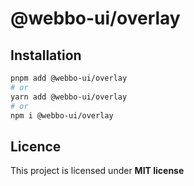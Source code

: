 # @webbo-ui/overlay



## Installation

```bash
pnpm add @webbo-ui/overlay
# or
yarn add @webbo-ui/overlay
# or
npm i @webbo-ui/overlay
```

## Licence

This project is licensed under **MIT license**